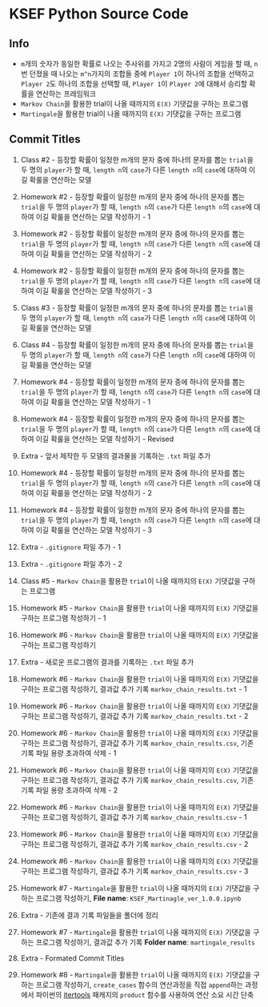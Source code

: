# KSEF Python Source Code

## Info

- `m`개의 숫자가 동일한 확률로 나오는 주사위를 가지고 2명의 사람이 게임을 할 때, `n`번 던졌을 때 나오는 `m^n`가지의 조합들 중에 `Player 1`이 하나의 조합을 선택하고 `Player 2`도 하나의 조합을 선택할 때, `Player 1`이 `Player 2`에 대해서 승리할 확률을 연산하는 프레임워크
- `Markov Chain`을 활용한 trial이 나올 때까지의 `E(X)` 기댓값을 구하는 프로그램
- `Martingale`을 활용한 trial이 나올 때까지의 `E(X)` 기댓값을 구하는 프로그램

## Commit Titles

1. Class #2 - 등장할 확률이 일정한 m개의 문자 중에 하나의 문자를 뽑는 `trial`을 두 명의 `player`가 할 때, `length n`의 `case`가 다른 `length n`의 `case`에 대하여 이길 확룰을 연산하는 모델

2. Homework #2 - 등장할 확률이 일정한 m개의 문자 중에 하나의 문자를 뽑는 `trial`을 두 명의 `player`가 할 때, `length n`의 `case`가 다른 `length n`의 `case`에 대하여 이길 확룰을 연산하는 모델 작성하기 - 1

3. Homework #2 - 등장할 확률이 일정한 m개의 문자 중에 하나의 문자를 뽑는 `trial`을 두 명의 `player`가 할 때, `length n`의 `case`가 다른 `length n`의 `case`에 대하여 이길 확룰을 연산하는 모델 작성하기 - 2

4. Homework #2 - 등장할 확률이 일정한 m개의 문자 중에 하나의 문자를 뽑는 `trial`을 두 명의 `player`가 할 때, `length n`의 `case`가 다른 `length n`의 `case`에 대하여 이길 확룰을 연산하는 모델 작성하기 - 3

5. Class #3 - 등장할 확률이 일정한 m개의 문자 중에 하나의 문자를 뽑는 `trial`을 두 명의 `player`가 할 때, `length n`의 `case`가 다른 `length n`의 `case`에 대하여 이길 확룰을 연산하는 모델

6. Class #4 - 등장할 확률이 일정한 m개의 문자 중에 하나의 문자를 뽑는 `trial`을 두 명의 `player`가 할 때, `length n`의 `case`가 다른 `length n`의 `case`에 대하여 이길 확룰을 연산하는 모델

7. Homework #4 - 등장할 확률이 일정한 m개의 문자 중에 하나의 문자를 뽑는 `trial`을 두 명의 `player`가 할 때, `length n`의 `case`가 다른 `length n`의 `case`에 대하여 이길 확룰을 연산하는 모델 작성하기 - 1

8. Homework #4 - 등장할 확률이 일정한 m개의 문자 중에 하나의 문자를 뽑는 `trial`을 두 명의 `player`가 할 때, `length n`의 `case`가 다른 `length n`의 `case`에 대하여 이길 확룰을 연산하는 모델 작성하기 - Revised

9. Extra - 앞서 제작한 두 모델의 결과물을 기록하는 `.txt` 파일 추가 

10. Homework #4 - 등장할 확률이 일정한 m개의 문자 중에 하나의 문자를 뽑는 `trial`을 두 명의 `player`가 할 때, `length n`의 `case`가 다른 `length n`의 `case`에 대하여 이길 확룰을 연산하는 모델 작성하기 - 2

11. Homework #4 - 등장할 확률이 일정한 m개의 문자 중에 하나의 문자를 뽑는 `trial`을 두 명의 `player`가 할 때, `length n`의 `case`가 다른 `length n`의 `case`에 대하여 이길 확룰을 연산하는 모델 작성하기 - 3

12. Extra - `.gitignore` 파일 추가 - 1

13. Extra - `.gitignore` 파일 추가 - 2

14. Class #5 - `Markov Chain`을 활용한 `trial`이 나올 때까지의 `E(X)` 기댓값을 구하는 프로그램

15. Homework #5 - `Markov Chain`을 활용한 `trial`이 나올 때까지의 `E(X)` 기댓값을 구하는 프로그램 작성하기 - 1

16. Homework #6 - `Markov Chain`을 활용한 `trial`이 나올 때까지의 `E(X)` 기댓값을 구하는 프로그램 작성하기

17. Extra - 새로운 프로그램의 결과를 기록하는 `.txt` 파일 추가

18. Homework #6 - `Markov Chain`을 활용한 `trial`이 나올 때까지의 `E(X)` 기댓값을 구하는 프로그램 작성하기, 결과값 추가 기록 `markov_chain_results.txt` - 1

19. Homework #6 - `Markov Chain`을 활용한 `trial`이 나올 때까지의 `E(X)` 기댓값을 구하는 프로그램 작성하기, 결과값 추가 기록 `markov_chain_results.txt` - 2

20. Homework #6 - `Markov Chain`을 활용한 `trial`이 나올 때까지의 `E(X)` 기댓값을 구하는 프로그램 작성하기, 결과값 추가 기록 `markov_chain_results.csv`, 기존 기록 파일 용량 초과하여 삭제 - 1

21. Homework #6 - `Markov Chain`을 활용한 `trial`이 나올 때까지의 `E(X)` 기댓값을 구하는 프로그램 작성하기, 결과값 추가 기록 `markov_chain_results.csv`, 기존 기록 파일 용량 초과하여 삭제 - 2

22. Homework #6 - `Markov Chain`을 활용한 `trial`이 나올 때까지의 `E(X)` 기댓값을 구하는 프로그램 작성하기, 결과값 추가 기록 `markov_chain_results.csv` - 1

23. Homework #6 - `Markov Chain`을 활용한 `trial`이 나올 때까지의 `E(X)` 기댓값을 구하는 프로그램 작성하기, 결과값 추가 기록 `markov_chain_results.csv` - 2

24. Homework #6 - `Markov Chain`을 활용한 `trial`이 나올 때까지의 `E(X)` 기댓값을 구하는 프로그램 작성하기, 결과값 추가 기록 `markov_chain_results.csv` - 3

25. Homework #7 - `Martingale`을 활용한 `trial`이 나올 때까지의 `E(X)` 기댓값을 구하는 프로그램 작성하기, **File name**: `KSEF_Martinagle_ver_1.0.0.ipynb`

26. Extra - 기존에 결과 기록 파일들을 폴더에 정리

27. Homework #7 - `Martingale`을 활용한 `trial`이 나올 때까지의 `E(X)` 기댓값을 구하는 프로그램 작성하기, 결과값 추가 기록 **Folder name**: `martingale_results`

28. Extra - Formated Commit Titles

29. Homework #8 - `Martingale`을 활용한 `trial`이 나올 때까지의 `E(X)` 기댓값을 구하는 프로그램 작성하기, `create_cases` 함수의 연산과정을 직접 `append`하는 과정에서 파이썬의 [itertools](["https://docs.python.org/3/library/itertools.html"]) 패캐지의 `product` 함수를 사용하여 연산 소요 시간 단축